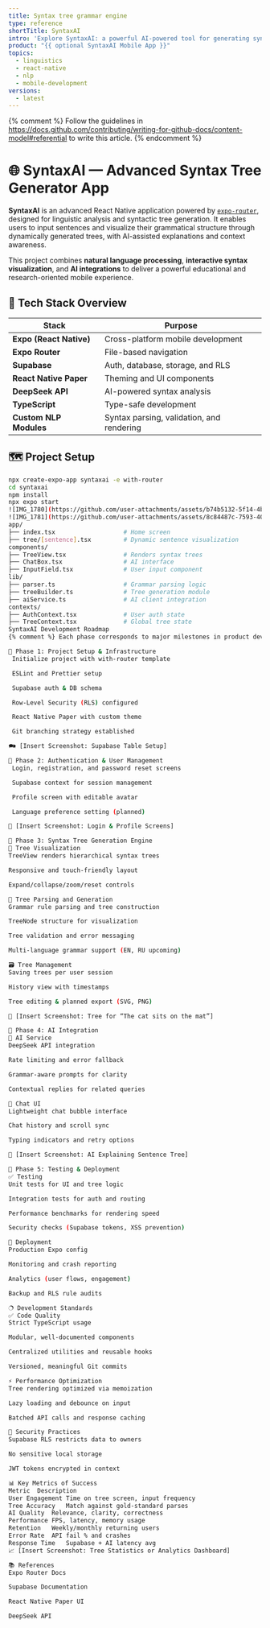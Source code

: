 ```yaml
---
title: Syntax tree grammar engine
type: reference
shortTitle: SyntaxAI
intro: 'Explore SyntaxAI: a powerful AI-powered tool for generating syntactic trees from natural language input using Expo Router and Supabase.'
product: "{{ optional SyntaxAI Mobile App }}"
topics:
  - linguistics
  - react-native
  - nlp
  - mobile-development
versions:
  - latest
---
```


{% comment %}
Follow the guidelines in https://docs.github.com/contributing/writing-for-github-docs/content-model#referential to write this article.
{% endcomment %}

# 🌐 SyntaxAI — Advanced Syntax Tree Generator App

**SyntaxAI** is an advanced React Native application powered by [`expo-router`](https://docs.expo.dev/router/introduction/), designed for linguistic analysis and syntactic tree generation. It enables users to input sentences and visualize their grammatical structure through dynamically generated trees, with AI-assisted explanations and context awareness.

This project combines **natural language processing**, **interactive syntax visualization**, and **AI integrations** to deliver a powerful educational and research-oriented mobile experience.

## 📆 Tech Stack Overview

| Stack | Purpose |
|-------|---------|
| **Expo (React Native)** | Cross-platform mobile development |
| **Expo Router** | File-based navigation |
| **Supabase** | Auth, database, storage, and RLS |
| **React Native Paper** | Theming and UI components |
| **DeepSeek API** | AI-powered syntax analysis |
| **TypeScript** | Type-safe development |
| **Custom NLP Modules** | Syntax parsing, validation, and rendering |

## 🗺️ Project Setup

```bash
npx create-expo-app syntaxai -e with-router
cd syntaxai
npm install
npx expo start
![IMG_1780](https://github.com/user-attachments/assets/b74b5132-5f14-4b35-aed1-3cb086c3c05b)
![IMG_1781](https://github.com/user-attachments/assets/8c84487c-7593-4005-90b5-6f1141acdbe0)
app/
├── index.tsx                   # Home screen
├── tree/[sentence].tsx         # Dynamic sentence visualization
components/
├── TreeView.tsx                # Renders syntax trees
├── ChatBox.tsx                 # AI interface
├── InputField.tsx              # User input component
lib/
├── parser.ts                   # Grammar parsing logic
├── treeBuilder.ts              # Tree generation module
├── aiService.ts                # AI client integration
contexts/
├── AuthContext.tsx             # User auth state
├── TreeContext.tsx             # Global tree state
SyntaxAI Development Roadmap
{% comment %} Each phase corresponds to major milestones in product development. This can be useful for project planning and tracking. {% endcomment %}

📌 Phase 1: Project Setup & Infrastructure
 Initialize project with with-router template

 ESLint and Prettier setup

 Supabase auth & DB schema

 Row-Level Security (RLS) configured

 React Native Paper with custom theme

 Git branching strategy established

🗪 [Insert Screenshot: Supabase Table Setup]

🔐 Phase 2: Authentication & User Management
 Login, registration, and password reset screens

 Supabase context for session management

 Profile screen with editable avatar

 Language preference setting (planned)

🎨 [Insert Screenshot: Login & Profile Screens]

🌲 Phase 3: Syntax Tree Generation Engine
🧩 Tree Visualization
TreeView renders hierarchical syntax trees

Responsive and touch-friendly layout

Expand/collapse/zoom/reset controls

🧠 Tree Parsing and Generation
Grammar rule parsing and tree construction

TreeNode structure for visualization

Tree validation and error messaging

Multi-language grammar support (EN, RU upcoming)

🗃️ Tree Management
Saving trees per user session

History view with timestamps

Tree editing & planned export (SVG, PNG)

🌳 [Insert Screenshot: Tree for “The cat sits on the mat”]

🤖 Phase 4: AI Integration
🔌 AI Service
DeepSeek API integration

Rate limiting and error fallback

Grammar-aware prompts for clarity

Contextual replies for related queries

💬 Chat UI
Lightweight chat bubble interface

Chat history and scroll sync

Typing indicators and retry options

🧠 [Insert Screenshot: AI Explaining Sentence Tree]

🧪 Phase 5: Testing & Deployment
✅ Testing
Unit tests for UI and tree logic

Integration tests for auth and routing

Performance benchmarks for rendering speed

Security checks (Supabase tokens, XSS prevention)

🚀 Deployment
Production Expo config

Monitoring and crash reporting

Analytics (user flows, engagement)

Backup and RLS rule audits

🔿 Development Standards
✅ Code Quality
Strict TypeScript usage

Modular, well-documented components

Centralized utilities and reusable hooks

Versioned, meaningful Git commits

⚡ Performance Optimization
Tree rendering optimized via memoization

Lazy loading and debounce on input

Batched API calls and response caching

🔐 Security Practices
Supabase RLS restricts data to owners

No sensitive local storage

JWT tokens encrypted in context

📊 Key Metrics of Success
Metric	Description
User Engagement	Time on tree screen, input frequency
Tree Accuracy	Match against gold-standard parses
AI Quality	Relevance, clarity, correctness
Performance	FPS, latency, memory usage
Retention	Weekly/monthly returning users
Error Rate	API fail % and crashes
Response Time	Supabase + AI latency avg
📈 [Insert Screenshot: Tree Statistics or Analytics Dashboard]

📚 References
Expo Router Docs

Supabase Documentation

React Native Paper UI

DeepSeek API

